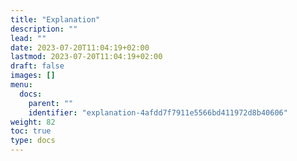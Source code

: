 ```yaml
---
title: "Explanation"
description: ""
lead: ""
date: 2023-07-20T11:04:19+02:00
lastmod: 2023-07-20T11:04:19+02:00
draft: false
images: []
menu:
  docs:
    parent: ""
    identifier: "explanation-4afdd7f7911e5566bd411972d8b40606"
weight: 82
toc: true
type: docs
---
```

